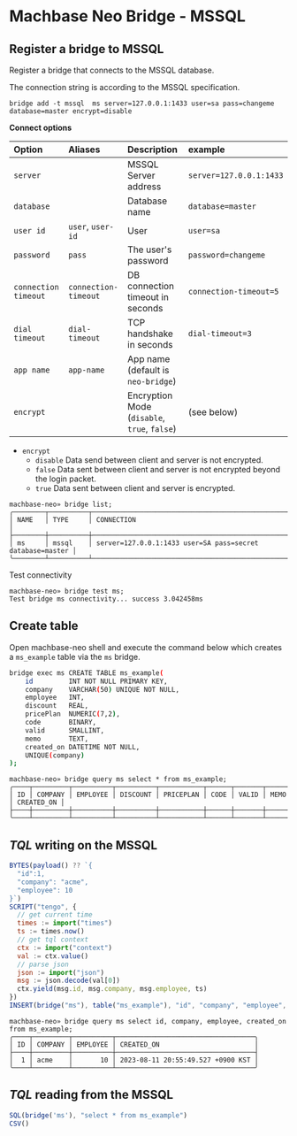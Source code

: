 # Machbase Neo Bridge - MSSQL

## Register a bridge to MSSQL

Register a bridge that connects to the MSSQL database.

The connection string is according to the MSSQL specification.

```
bridge add -t mssql  ms server=127.0.0.1:1433 user=sa pass=changeme database=master encrypt=disable
```

**Connect options**

| Option               | Aliases                |Description                            | example                 |
| :-----------         | :-----------           |:---------------------------------     | :-------------          |
| `server`             |                        | MSSQL Server address                  | `server=127.0.0.1:1433` |
| `database`           |                        | Database name                         | `database=master`       |
| `user id`            | `user`, `user-id`      | User                                  | `user=sa`               |
| `password`           | `pass`                 | The user's password                   | `password=changeme`     |
| `connection timeout` | `connection-timeout`   | DB connection timeout in seconds      | `connection-timeout=5`  |
| `dial timeout`       | `dial-timeout`         | TCP handshake in seconds              | `dial-timeout=3`        |
| `app name`           | `app-name`             | App name (default is `neo-bridge`)    |                         |
| `encrypt`            |                        | Encryption Mode (`disable`, `true`, `false`)  | (see below)  |

- `encrypt`
  - `disable` Data send between client and server is not encrypted.
  - `false` Data sent between client and server is not encrypted beyond the login packet. 
  - `true` Data sent between client and server is encrypted.

```
machbase-neo» bridge list;
╭────────┬──────────┬───────────────────────────────────────────────────────────╮
│ NAME   │ TYPE     │ CONNECTION                                                │
├────────┼──────────┼───────────────────────────────────────────────────────────┤
│ ms     │ mssql    │ server=127.0.0.1:1433 user=SA pass=secret database=master │
╰────────┴──────────┴───────────────────────────────────────────────────────────╯
```

Test connectivity

```
machbase-neo» bridge test ms;
Test bridge ms connectivity... success 3.042458ms
```

## Create table

Open machbase-neo shell and execute the command below which creates a `ms_example` table via the `ms` bridge.

```sh
bridge exec ms CREATE TABLE ms_example(
    id         INT NOT NULL PRIMARY KEY,
    company    VARCHAR(50) UNIQUE NOT NULL,
    employee   INT,
    discount   REAL,
    pricePlan  NUMERIC(7,2),
    code       BINARY,
    valid      SMALLINT,
    memo       TEXT,
    created_on DATETIME NOT NULL,
    UNIQUE(company)
);
```

```
machbase-neo» bridge query ms select * from ms_example;
╭────┬─────────┬──────────┬──────────┬───────────┬──────┬───────┬──────┬────────────╮
│ ID │ COMPANY │ EMPLOYEE │ DISCOUNT │ PRICEPLAN │ CODE │ VALID │ MEMO │ CREATED_ON │
├────┼─────────┼──────────┼──────────┼───────────┼──────┼───────┼──────┼────────────┤
╰────┴─────────┴──────────┴──────────┴───────────┴──────┴───────┴──────┴────────────╯
```

## *TQL* writing on the MSSQL

```js
BYTES(payload() ?? `{
  "id":1,
  "company": "acme",
  "employee": 10
}`)
SCRIPT("tengo", {
  // get current time
  times := import("times")
  ts := times.now()
  // get tql context
  ctx := import("context")
  val := ctx.value()
  // parse json
  json := import("json")
  msg := json.decode(val[0])
  ctx.yield(msg.id, msg.company, msg.employee, ts)
})
INSERT(bridge("ms"), table("ms_example"), "id", "company", "employee", "created_on")
```

```
machbase-neo» bridge query ms select id, company, employee, created_on from ms_example;
╭────┬─────────┬──────────┬───────────────────────────────────╮
│ ID │ COMPANY │ EMPLOYEE │ CREATED_ON                        │
├────┼─────────┼──────────┼───────────────────────────────────┤
│  1 │ acme    │       10 │ 2023-08-11 20:55:49.527 +0900 KST │
╰────┴─────────┴──────────┴───────────────────────────────────╯
```

## *TQL* reading from the MSSQL

```js
SQL(bridge('ms'), "select * from ms_example")
CSV()
```